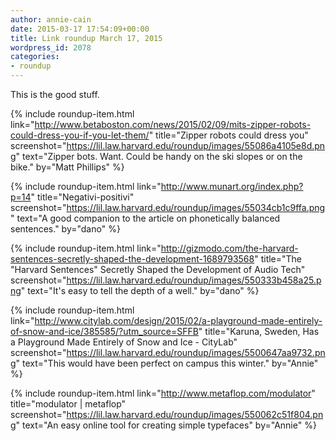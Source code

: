 ```yaml
---
author: annie-cain
date: 2015-03-17 17:54:09+00:00
title: Link roundup March 17, 2015
wordpress_id: 2078
categories:
- roundup
---
```


This is the good stuff.

{% include roundup-item.html
  link="http://www.betaboston.com/news/2015/02/09/mits-zipper-robots-could-dress-you-if-you-let-them/"
  title="Zipper robots could dress you"
  screenshot="https://lil.law.harvard.edu/roundup/images/55086a4105e8d.png"
  text="Zipper bots. Want. Could be handy on the ski slopes or on the bike."
  by="Matt Phillips"
%}

{% include roundup-item.html
  link="http://www.munart.org/index.php?p=14"
  title="Negativi-positivi"
  screenshot="https://lil.law.harvard.edu/roundup/images/55034cb1c9ffa.png"
  text="A good companion to the article on phonetically balanced sentences."
  by="dano"
%}

{% include roundup-item.html
  link="http://gizmodo.com/the-harvard-sentences-secretly-shaped-the-development-1689793568"
  title="The \"Harvard Sentences\" Secretly Shaped the Development of Audio Tech"
  screenshot="https://lil.law.harvard.edu/roundup/images/550333b458a25.png"
  text="It's easy to tell the depth of a well."
  by="dano"
%}

{% include roundup-item.html
  link="http://www.citylab.com/design/2015/02/a-playground-made-entirely-of-snow-and-ice/385585/?utm_source=SFFB"
  title="Karuna, Sweden, Has a Playground Made Entirely of Snow and Ice - CityLab"
  screenshot="https://lil.law.harvard.edu/roundup/images/5500647aa9732.png"
  text="This would have been perfect on campus this winter."
  by="Annie"
%}

{% include roundup-item.html
  link="http://www.metaflop.com/modulator"
  title="modulator | metaflop"
  screenshot="https://lil.law.harvard.edu/roundup/images/550062c51f804.png"
  text="An easy online tool for creating simple typefaces"
  by="Annie"
%}
